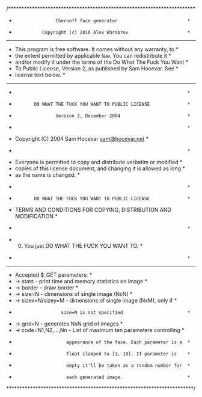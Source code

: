 /***********************************************************************
 *                    Chernoff face generator                          *
 *               Copyright (c) 2010 Alex Khrabrov                      *
 ***********************************************************************
 * This program is free software. It comes without any warranty, to    *
 * the extent permitted by applicable law. You can redistribute it     *
 * and/or modify it under the terms of the Do What The Fuck You Want   *
 * To Public License, Version 2, as published by Sam Hocevar. See      *
 * license text below.                                                 *
 ***********************************************************************
 *                                                                     *
 *            DO WHAT THE FUCK YOU WANT TO PUBLIC LICENSE              *
 *                    Version 2, December 2004                         *
 *                                                                     *
 * Copyright (C) 2004 Sam Hocevar <sam@hocevar.net>                    *
 *                                                                     *
 * Everyone is permitted to copy and distribute verbatim or modified   *
 * copies of this license document, and changing it is allowed as long *
 * as the name is changed.                                             *
 *                                                                     *
 *            DO WHAT THE FUCK YOU WANT TO PUBLIC LICENSE              *
 *   TERMS AND CONDITIONS FOR COPYING, DISTRIBUTION AND MODIFICATION   *
 *                                                                     *
 *  0. You just DO WHAT THE FUCK YOU WANT TO.                          *
 *                                                                     *
 ***********************************************************************
 * Accepted $_GET parameters:                                          *
 * -> stats  - print time and memory statistics on image               *
 * -> border - draw border                                             *
 * -> size=N - dimensions of single image (NxN)                        *
 * -> sizex=N/sizey=M - dimensions of single image (NxM), only if      *
 *                      size=N is not specified                        *
 * -> grid=N - generates NxN grid of images                            *
 * -> code=N1,N2,...,Nn - List of maximum ten parameters controlling   *
 *                        appearance of the face. Each parameter is a  *
 *                        float clamped to [1, 10]. If parameter is    *
 *                        empty it'll be taken as a random number for  *
 *                        each generated image.                        *
 ***********************************************************************/
